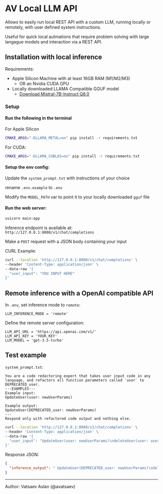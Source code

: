 # AV Local LLM API

Allows to easily run local REST API with a custom LLM, running locally or remotely, with user defined system instructions.

Useful for quick local autmations that require problem solving with large langague models and interaction via a REST API.

## Installation with local inference

Requirements:

- Apple Silicon Machine with at least 16GB RAM (M1/M2/M3)
  - OR an Nvidia CUDA GPU
- Locally downloaded LLAMA Compatible GGUF model
  - [Download Mistral-7B-Instruct Q8.0](https://huggingface.co/TheBloke/Mistral-7B-Instruct-v0.2-GGUF/tree/main)

### Setup

#### Run the following in the terminal

For Apple Silicon

```bash
CMAKE_ARGS="-DLLAMA_METAL=on" pip install -r requirements.txt
```

For CUDA:

```bash
CMAKE_ARGS="-DLLAMA_CUBLAS=on" pip install -r requirements.txt
```

#### Setup the env config:

Update the `system_prompt.txt` with instructions of your choice

rename `.env.example` to `.env`

Modify the `MODEL_PATH` var to point it to your locally downloaded `gguf` file

#### Run the web server:

```bash
uvicorn main:app
```

Inference endpoint is available at: `http://127.0.0.1:8000/v1/chat/completions`

Make a `POST` request with a JSON body containing your input

CURL Example:

```bash
curl --location 'http://127.0.0.1:8000/v1/chat/completions' \
--header 'Content-Type: application/json' \
--data-raw '{
  "user_input": "YOU INPUT HERE"
}'

```

## Remote inference with a OpenAI compatible API

In `.env`, set inference mode to `remote`:

```
LLM_INFERENCE_MODE = 'remote'
```

Define the remote server configuration:

```
LLM_API_URL = 'https://api.openai.com/v1/'
LLM_API_KEY = 'YOUR_KEY'
LLM_MODEL = 'gpt-3.5-turbo'
```

## Test example

`system_prompt.txt`:

```
You are a code redactoring expert that takes user input code in any language, and refactors all function parameters called `user` to DEPRECATED_user.
---EXAMPLES---
Example input:
UpdateUser(user: newUserParams)

Example output:
UpdateUser(DEPRECATED_user: newUserParams)
---
Respond only with refactored code output and nothing else.

```

```bash
curl --location 'http://127.0.0.1:8000/v1/chat/completions' \
--header 'Content-Type: application/json' \
--data-raw '{
  "user_input": "UpdateUser(user: newUserParams)\ndeleteUser(user: user)\ncreateUser({user: {...userParams}})"
}'
```

Response JSON:

```json
{
  "inference_output": " UpdateUser(DEPRECATED_user: newUserParams)\ndeleteUser(DEPRECATED_user: DEPRECATED_user)\ncreateUser({DEPRECATED_user: {...newUserParams}})"
}
```

---

Author: Vatsaev Aslan (@avatsaev)
